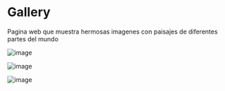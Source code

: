 # Gallery
Pagina web que muestra hermosas imagenes con paisajes de diferentes partes del mundo

![image](https://github.com/ariardgz/Gallery/assets/104811574/749808e5-5752-49e4-b598-9549400a9b8e)


![image](https://github.com/ariardgz/Gallery/assets/104811574/7109981c-6d7f-4905-97e3-32e4d4da1fbf)


![image](https://github.com/ariardgz/Gallery/assets/104811574/9562a3fe-4de3-4b61-8f16-23ea418ad53b)

